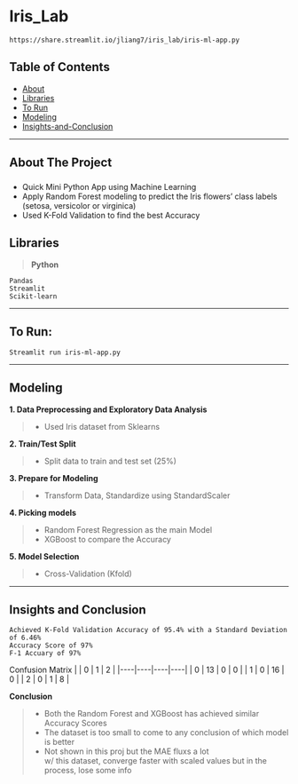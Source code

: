 # Iris_Lab
```
https://share.streamlit.io/jliang7/iris_lab/iris-ml-app.py
```
## Table of Contents

- [About](#about-the-project)
- [Libraries](#libraries)
- [To Run](#to-run)
- [Modeling](#modeling)
- [Insights-and-Conclusion](#insights-and-conclusion)

---

## About The Project
### 
- Quick Mini Python App using Machine Learning  
- Apply Random Forest modeling to predict the Iris flowers’ class labels (setosa, versicolor or virginica)
- Used K-Fold Validation to find the best Accuracy

## Libraries
> **Python**
```
Pandas
Streamlit
Scikit-learn
```
---

## To Run: 
```  
Streamlit run iris-ml-app.py
```
---

## Modeling
**1. Data Preprocessing and Exploratory Data Analysis**
  >- Used Iris dataset from Sklearns
  
**2. Train/Test Split**
  >- Split data to train and test set (25%)
  
**3. Prepare for Modeling**
  >- Transform Data, Standardize using StandardScaler
  
**4. Picking models**
  >- Random Forest Regression as the main Model
  >- XGBoost to compare the Accuracy
  
**5. Model Selection**
  >- Cross-Validation (Kfold)
---
 
## Insights and Conclusion
```
Achieved K-Fold Validation Accuracy of 95.4% with a Standard Deviation of 6.46%
Accuracy Score of 97%
F-1 Accuary of 97%
```
Confusion Matrix 
|    | 0  | 1  | 2  |
|----|----|----|----| 
| 0  | 13 | 0  | 0  |
| 1  | 0  | 16 | 0  |
| 2  | 0  | 1  | 8  |

**Conclusion**

>- Both the Random Forest and XGBoost has achieved similar Accuracy Scores
>- The dataset is too small to come to any conclusion of which model is better
>- Not shown in this proj but the MAE fluxs a lot <br />
    w/ this dataset, converge faster with scaled values but in the process, lose some info
